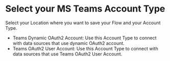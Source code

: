# Select your MS Teams Account Type

Select your Location where you want to save your Flow and your Account Type.&#x20;

* Teams Dynamic OAuth2 Account: Use this Account Type to connect with data sources that use dynamic OAuth2 account.
* Teams OAuth2 User Account: Use this Account Type to connect with data sources that use Teams OAuth2 User Account.


